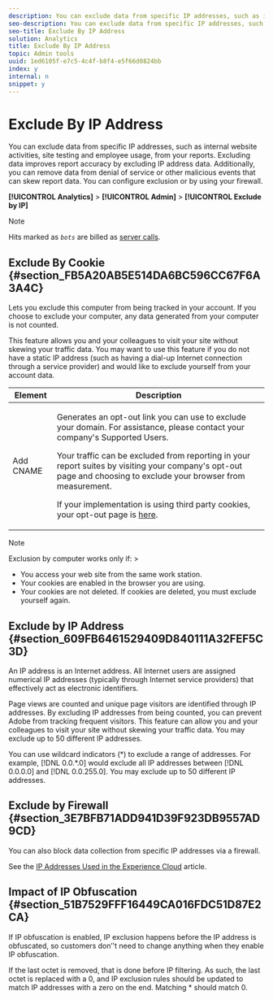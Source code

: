 ```yaml
---
description: You can exclude data from specific IP addresses, such as internal website activities, site testing and employee usage, from your reports. Excluding data improves report accuracy by excluding IP address data. Additionally, you can remove data from denial of service or other malicious events that can skew report data. You can configure exclusion or by using your firewall.
seo-description: You can exclude data from specific IP addresses, such as internal website activities, site testing and employee usage, from your reports. Excluding data improves report accuracy by excluding IP address data. Additionally, you can remove data from denial of service or other malicious events that can skew report data. You can configure exclusion or by using your firewall.
seo-title: Exclude By IP Address
solution: Analytics
title: Exclude By IP Address
topic: Admin tools
uuid: 1ed6105f-e7c5-4c4f-b8f4-e5f66d0824bb
index: y
internal: n
snippet: y
---
```


# Exclude By IP Address

You can exclude data from specific IP addresses, such as internal website activities, site testing and employee usage, from your reports. Excluding data improves report accuracy by excluding IP address data. Additionally, you can remove data from denial of service or other malicious events that can skew report data. You can configure exclusion or by using your firewall.

**[!UICONTROL Analytics]** > **[!UICONTROL Admin]** > **[!UICONTROL Exclude by IP]**

>[!NOTE]
>
>Hits marked as *`bots`* are billed as [server calls](https://marketing.adobe.com/resources/help/en_US/reference/primary_server_calls.html).

## Exclude By Cookie {#section_FB5A20AB5E514DA6BC596CC67F6A3A4C}

Lets you exclude this computer from being tracked in your account. If you choose to exclude your computer, any data generated from your computer is not counted.

This feature allows you and your colleagues to visit your site without skewing your traffic data. You may want to use this feature if you do not have a static IP address (such as having a dial-up Internet connection through a service provider) and would like to exclude yourself from your account data. 

<table id="table_FB1006D3073549ACA08B9F350CE1B859"> 
 <thead> 
  <tr> 
   <th colname="col1" class="entry"> Element </th> 
   <th colname="col2" class="entry"> Description </th> 
  </tr> 
 </thead>
 <tbody> 
  <tr> 
   <td colname="col1"> <span class="wintitle"> Add CNAME</span> </td> 
   <td colname="col2"> <p> Generates an opt-out link you can use to exclude your domain. For assistance, please contact your company's Supported Users. </p> <p>Your traffic can be excluded from reporting in your report suites by visiting your company's opt-out page and choosing to exclude your browser from measurement. </p> <p>If your implementation is using third party cookies, your opt-out page is <a href="https://democorp.112.2o7.net/optout.html?locale=en_US&amp;popup=true" format="https" scope="external"> here</a>. </p> 
    <!--verify if article is still valid<p>If your implementation is using first party cookies, the URL foryour opt-out page is described in <xref href="https://sitecatalyst.omniture.com/p/suite/1.3/index.html?a=HelpMenu.RedirectMenu&amp;node_id=1629&amp;cat=Knowledge_Base&amp;ssSession=31be843e17adaeeff7d4098ed8d05418&amp;jpj=93289933601243">Knowledge Base article 1629</xref></p>--> </td> 
  </tr> 
 </tbody> 
</table>

>[!NOTE]
>
>Exclusion by computer works only if: >
>* You access your web site from the same work station. 
>* Your cookies are enabled in the browser you are using. 
>* Your cookies are not deleted. If cookies are deleted, you must exclude yourself again. 
>

## Exclude by IP Address {#section_609FB6461529409D840111A32FEF5C3D}

An IP address is an Internet address. All Internet users are assigned numerical IP addresses (typically through Internet service providers) that effectively act as electronic identifiers.

Page views are counted and unique page visitors are identified through IP addresses. By excluding IP addresses from being counted, you can prevent Adobe from tracking frequent visitors. This feature can allow you and your colleagues to visit your site without skewing your traffic data. You may exclude up to 50 different IP addresses.

You can use wildcard indicators (&#42;) to exclude a range of addresses. For example, [!DNL 0.0.*.0] would exclude all IP addresses between [!DNL 0.0.0.0] and [!DNL 0.0.255.0]. You may exclude up to 50 different IP addresses.

## Exclude by Firewall {#section_3E7BFB71ADD941D39F923DB9557AD9CD}

You can also block data collection from specific IP addresses via a firewall.

See the [IP Addresses Used in the Experience Cloud](https://marketing.adobe.com/resources/help/en_US/home/index.html#kb-adobe-ip-addresses) article.

## Impact of IP Obfuscation {#section_51B7529FFF16449CA016FDC51D87E2CA}

If IP obfuscation is enabled, IP exclusion happens before the IP address is obfuscated, so customers don’'t need to change anything when they enable IP obfuscation.

If the last octet is removed, that is done before IP filtering. As such, the last octet is replaced with a 0, and IP exclusion rules should be updated to match IP addresses with a zero on the end. Matching &#42; should match 0. 
